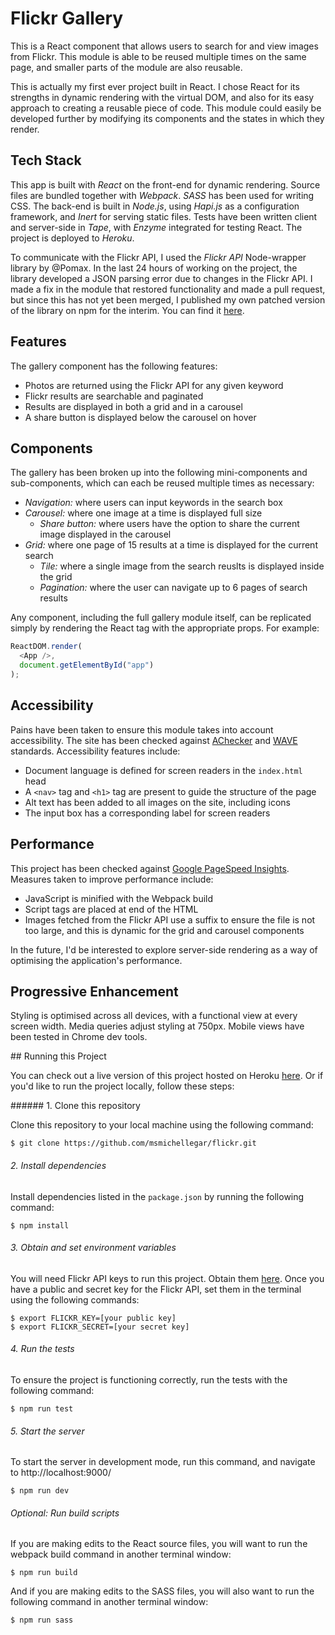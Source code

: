 # Flickr Gallery

This is a React component that allows users to search for and view images from Flickr. This module is able to be reused multiple times on the same page, and smaller parts of the module are also reusable.

This is actually my first ever project built in React. I chose React for its strengths in dynamic rendering with the virtual DOM, and also for its easy approach to creating a reusable piece of code. This module could easily be developed further by modifying its components and the states in which they render.

## Tech Stack

This app is built with *React* on the front-end for dynamic rendering. Source files are bundled together with *Webpack*. *SASS* has been used for writing CSS. The back-end is built in *Node.js*, using *Hapi.js* as a configuration framework, and *Inert* for serving static files. Tests have been written client and server-side in *Tape*, with *Enzyme* integrated for testing React. The project is deployed to *Heroku*.

To communicate with the Flickr API, I used the *Flickr API* Node-wrapper library by @Pomax. In the last 24 hours of working on the project, the library developed a JSON parsing error due to changes in the Flickr API. I made a fix in the module that restored functionality and made a pull request, but since this has not yet been merged, I published my own patched version of the library on npm for the interim. You can find it [here](https://www.npmjs.com/package/flickrapi-patched).

## Features

The gallery component has the following features:

* Photos are returned using the Flickr API for any given keyword
* Flickr results are searchable and paginated
* Results are displayed in both a grid and in a carousel
* A share button is displayed below the carousel on hover

## Components

The gallery has been broken up into the following mini-components and sub-components, which can each be reused multiple times as necessary:

* *Navigation:* where users can input keywords in the search box
* *Carousel:* where one image at a time is displayed full size
    * *Share button:* where users have the option to share the current image displayed in the carousel
* *Grid:* where one page of 15 results at a time is displayed for the current search
    * *Tile:* where a single image from the search reuslts is displayed inside the grid
    * *Pagination:* where the user can navigate up to 6 pages of search results

Any component, including the full gallery module itself, can be replicated simply by rendering the React tag with the appropriate props. For example:

```js
ReactDOM.render(
  <App />,
  document.getElementById("app")
);
```

## Accessibility

Pains have been taken to ensure this module takes into account accessibility. The site has been checked against [AChecker](http://achecker.ca/) and [WAVE](http://wave.webaim.org/) standards. Accessibility features include:

* Document language is defined for screen readers in the `index.html` head
* A `<nav>` tag and `<h1>` tag are present to guide the structure of the page
* Alt text has been added to all images on the site, including icons
* The input box has a corresponding label for screen readers

## Performance

This project has been checked against [Google PageSpeed Insights](https://developers.google.com/speed/pagespeed/insights/). Measures taken to improve performance include:

* JavaScript is minified with the Webpack build
* Script tags are placed at end of the HTML
* Images fetched from the Flickr API use a suffix to ensure the file is not too large, and this is dynamic for the grid and carousel components

In the future, I'd be interested to explore server-side rendering as a way of optimising the application's performance.

## Progressive Enhancement

Styling is optimised across all devices, with a functional view at every screen width. Media queries adjust styling at 750px. Mobile views have been tested in Chrome dev tools.

## Running this Project

You can check out a live version of this project hosted on Heroku [here](http://flickr-search.herokuapp.com). Or if you'd like to run the project locally, follow these steps:

###### 1. Clone this repository

Clone this repository to your local machine using the following command:

```
$ git clone https://github.com/msmichellegar/flickr.git
```

###### 2. Install dependencies

Install dependencies listed in the `package.json` by running the following command:

```
$ npm install
```

###### 3. Obtain and set environment variables

You will need Flickr API keys to run this project. Obtain them [here](https://www.flickr.com/services/api/). Once you have a public and secret key for the Flickr API, set them in the terminal using the following commands:

```
$ export FLICKR_KEY=[your public key]
$ export FLICKR_SECRET=[your secret key]
```

###### 4. Run the tests

To ensure the project is functioning correctly, run the tests with the following command:

```
$ npm run test
```

###### 5. Start the server

To start the server in development mode, run this command, and navigate to http://localhost:9000/

```
$ npm run dev
```

###### Optional: Run build scripts

If you are making edits to the React source files, you will want to run the webpack build command in another terminal window:

```
$ npm run build
```

And if you are making edits to the SASS files, you will also want to run the following command in another terminal window:

```
$ npm run sass
```

